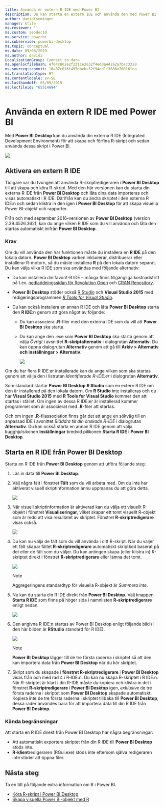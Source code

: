 ```yaml
---
title: Använda en extern R IDE med Power BI
description: Du kan starta en extern IDE och använda den med Power BI
author: davidiseminger
manager: kfile
ms.reviewer: ''
ms.custom: seodec18
ms.service: powerbi
ms.subservice: powerbi-desktop
ms.topic: conceptual
ms.date: 05/08/2019
ms.author: davidi
LocalizationGroup: Connect to data
ms.openlocfilehash: ef64c802e2f231ce2632f4ed0a442a2a7bac3328
ms.sourcegitcommit: 10a87c016f497dbeba32f94ed1f3688a70816fea
ms.translationtype: HT
ms.contentlocale: sv-SE
ms.lasthandoff: 05/09/2019
ms.locfileid: "65514694"
---
```

# <a name="use-an-external-r-ide-with-power-bi"></a>Använda en extern R IDE med Power BI
Med **Power BI Desktop** kan du använda din externa R IDE (Integrated Development Environment) för att skapa och förfina R-skript och sedan använda dessa skript i Power BI.

![](media/desktop-r-ide/r-ide_1a.png)

## <a name="enable-an-external-r-ide"></a>Aktivera en extern R IDE
Tidigare var du tvungen att använda R-skriptredigeraren i **Power BI Desktop** till att skapa och köra R-skript. Med den här versionen kan du starta din externa R IDE från **Power BI Desktop** och låta dina data importeras och visas automatiskt i R IDE. Därifrån kan du ändra skriptet i den externa R IDE:n och sedan klistra in den igen i **Power BI Desktop** för att skapa visuella Power BI-objekt och rapporter.

Från och med september 2016-versionen av **Power BI Desktop** (version 2.39.4526.362), kan du ange vilken R IDE som du vill använda och låta den startas automatiskt inifrån **Power BI Desktop**.

### <a name="requirements"></a>Krav
Om du vill använda den här funktionen måste du installera en **R IDE** på den lokala datorn. **Power BI Desktop** varken inkluderar, distribuerar eller installerar R-motorn, så du måste installera **R** på den lokala datorn separat. Du kan välja vilka R IDE som ska användas med följande alternativ:

* Du kan installera din favorit-R IDE – många finns tillgängliga kostnadsfritt på t.ex. [nedladdningssidan för Revolution Open](https://mran.revolutionanalytics.com/download/) och [CRAN Repository](https://cran.r-project.org/bin/windows/base/).
* **Power BI Desktop** stöder också [R Studio](https://www.rstudio.com/) och **Visual Studio 2015** med redigeringsprogrammen [*R Tools for Visual Studio*](https://beta.visualstudio.com/vs/rtvs/).
* Du kan också installera en annan R IDE och låta **Power BI Desktop** starta den **R IDE**:n genom att göra något av följande:
  
  * Du kan associera **.R**-filer med den externa IDE som du vill att **Power BI Desktop** ska starta.
  * Du kan ange den .exe som **Power BI Desktop** ska starta genom att välja *Övrigt* i avsnittet **R-skriptalternativ** i dialogrutan **Alternativ**. Du kan öppna dialogrutan **Alternativ** genom att gå till **Arkiv > Alternativ och inställningar > Alternativ**.
    
    ![](media/desktop-r-ide/r-ide_1b.png)

Om du har flera R IDE:er installerade kan du ange vilken som ska startas genom att välja den i listrutan *Identifierade R-IDE:er* i dialogrutan **Alternativ**.

Som standard startar **Power BI Desktop** **R Studio** som en extern R IDE om den är installerad på den lokala datorn. Om **R Studio** inte installeras och du har **Visual Studio 2015** med **R Tools for Visual Studio** kommer den att startas i stället. Om ingen av dessa R IDE:er är installerad kommer programmet som är associerat med **.R**-filer att startas.

Och om ingen **.R**-filassociation finns går det att ange en sökväg till en anpassad IDE i avsnittet *Bläddra till din önskade R-IDE* i dialogrutan **Alternativ**. Du kan också starta en annan R IDE genom att välja kugghjulsikonen **Inställningar** bredvid pilikonen **Starta R IDE** i **Power BI Desktop**.

## <a name="launch-an-r-ide-from-power-bi-desktop"></a>Starta en R IDE från Power BI Desktop
Starta en R IDE från **Power BI Desktop** genom att utföra följande steg:

1. Läs in data till **Power BI Desktop**.
2. Välj några fält i fönstret **Fält** som du vill arbeta med. Om du inte har aktiverat visuell skriptinformation ännu uppmanas du att göra detta.
   
   ![](media/desktop-r-ide/r-ide_3.png)
3. När visuell skriptinformation är aktiverad kan du välja ett visuellt R-objekt i fönstret **Visualiseringar**, vilket skapar ett tomt visuellt R-objekt som är redo att visa resultatet av skriptet. Fönstret **R-skriptredigerare** visas också.
   
   ![](media/desktop-r-ide/r-ide_4.png)
4. Du kan nu välja de fält som du vill använda i ditt R-skript. När du väljer ett fält skapar fältet **R-skriptredigerare** automatiskt skriptkod baserat på det eller de fält som du väljer. Du kan antingen skapa (eller klistra in) R-skriptet direkt i fönstret **R-skriptredigerare** eller lämna det tomt.
   
   ![](media/desktop-r-ide/r-ide_5.png)
   
   > [!NOTE]
   > Aggregeringens standardtyp för visuella R-objekt är *Summera inte*.
   > 
   > 
5. Nu kan du starta din R IDE direkt från **Power BI Desktop**. Välj knappen **Starta R IDE** som finns på höger sida i namnlisten **R-skriptredigerare** enligt nedan.
   
   ![](media/desktop-r-ide/r-ide_6.png)
6. Den angivna R IDE:n startas av Power BI Desktop enligt följande bild (i den här bilden är **RStudio** standard för R IDE).
   
   ![](media/desktop-r-ide/r-ide_7.png)
   
   > [!NOTE]
   > **Power BI Desktop** lägger till de tre första raderna i skriptet så att den kan importera data från **Power BI Desktop** när du kör skriptet.
   > 
   > 
7. Skript som du skapade i **fönstret R-skriptredigerare** i **Power BI Desktop** visas från och med rad 4 i R-IDE:n. Du kan nu skapa R-skriptet i R IDE:n. När R-skriptet är klart i din R-IDE måste du kopiera och klistra in det i fönstret **R-skriptredigerare** i **Power BI Desktop** igen, *exklusive* de tre första raderna i skriptet som **Power BI Desktop** skapade automatiskt. Kopiera inte de tre första raderna i skriptet tillbaka till **Power BI Desktop**, dessa rader användes bara för att importera data till din R IDE från **Power BI Desktop**.

### <a name="known-limitations"></a>Kända begränsningar
Att starta en R IDE direkt från Power BI Desktop har några begränsningar:

* Att automatiskt exportera skriptet från din R IDE till **Power BI Desktop** stöds inte.
* **R-klient**redigeraren (RGui.exe) stöds inte eftersom själva redigeraren inte stöder att öppna filer.

## <a name="next-steps"></a>Nästa steg
Ta en titt på följande extra information om R i Power BI.

* [Köra R-skript i Power BI Desktop](desktop-r-scripts.md)
* [Skapa visuella Power BI-objekt med R](desktop-r-visuals.md)

